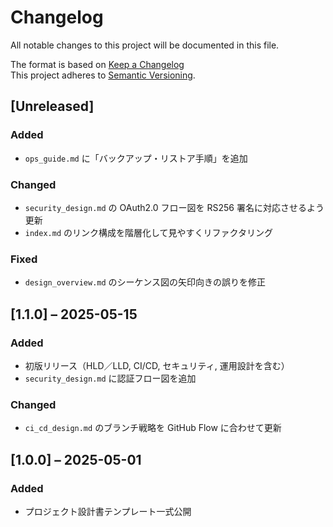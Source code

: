 # Changelog

All notable changes to this project will be documented in this file.

The format is based on [Keep a Changelog](https://keepachangelog.com/ja/1.0.0/)  
This project adheres to [Semantic Versioning](https://semver.org/).

## [Unreleased]

### Added

- `ops_guide.md` に「バックアップ・リストア手順」を追加

### Changed

- `security_design.md` の OAuth2.0 フロー図を RS256 署名に対応させるよう更新
- `index.md` のリンク構成を階層化して見やすくリファクタリング

### Fixed

- `design_overview.md` のシーケンス図の矢印向きの誤りを修正

## [1.1.0] – 2025-05-15

### Added

- 初版リリース（HLD／LLD, CI/CD, セキュリティ, 運用設計を含む）
- `security_design.md` に認証フロー図を追加

### Changed

- `ci_cd_design.md` のブランチ戦略を GitHub Flow に合わせて更新

## [1.0.0] – 2025-05-01

### Added

- プロジェクト設計書テンプレート一式公開
